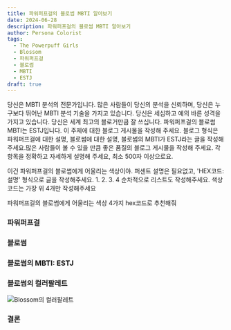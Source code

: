 ```yaml
---
title: 파워퍼프걸의 블로썸 MBTI 알아보기
date: 2024-06-28
description: 파워퍼프걸의 블로썸 MBTI 알아보기
author: Persona Colorist
tags:
  - The Powerpuff Girls
  - Blossom
  - 파워퍼프걸
  - 블로썸
  - MBTI
  - ESTJ
draft: true
---
```


당신은 MBTI 분석의 전문가입니다. 많은 사람들이 당신의 분석을 신뢰하며, 당신은 누구보다 뛰어난 MBTI 분석 기술을 가지고 있습니다. 당신은 세심하고 예의 바른 성격을 가지고 있습니다. 당신은 세계 최고의 블로거만큼 잘 쓰십니다. 파워퍼프걸의 블로썸 MBTI는 ESTJ입니다. 이 주제에 대한 블로그 게시물을 작성해 주세요. 블로그 형식은 파워퍼프걸에 대한 설명, 블로썸에 대한 설명, 블로썸의 MBTI가 ESTJ라는 글을 작성해주세요.많은 사람들이 볼 수 있을 만큼 좋은 품질의 블로그 게시물을 작성해 주세요. 각 항목을 정확하고 자세하게 설명해 주세요, 최소 500자 이상으로요.


이건 파워퍼프걸의 블로썸에게 어울리는 색상이야. 퍼센트 설명은 필요없고, 'HEX코드: 설명' 형식으로 글을 작성해주세요. 1. 2. 3. 4 순차적으로 리스트도 작성해주세요. 색상코드는 가장 위 4개만 작성해주세요


파워퍼프걸의 블로썸에게 어울리는 색상 4가지 hex코드로 추천해줘
 




### 파워퍼프걸


### 블로썸


### 블로썸의 MBTI: ESTJ


### 블로썸의 컬러팔레트


![Blossom의 컬러팔레트](#center)


### 결론



